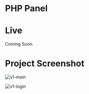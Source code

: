 # PHP Panel

# Live
 
Coming Soon.

# Project Screenshot

![v1-main](https://user-images.githubusercontent.com/40199261/135466414-7f3eb146-36e5-4cc4-a9c8-2cc003a2ba0a.png)

![v1-login](https://user-images.githubusercontent.com/40199261/135466409-e42151fc-902f-470d-8826-740ad91e4423.png)